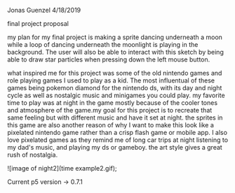 Jonas Guenzel
4/18/2019

final project proposal

my plan for my final project is making a sprite dancing underneath a moon while a loop of dancing underneath the moonlight is playing in the background. The user will also be able to interact with this sketch by being able to draw star particles when pressing down the left mouse button.

what inspired me for this project was some of the old nintendo games and role playing games I used to play as a kid. The most influentual of these games being pokemon diamond for the nintendo ds, with its day and night cycle as well as nostalgic music and minigames you could play. my favorite time to play was at night in the game mostly because of the cooler tones and atmosphere of the game.my goal for this project is to recreate that same feeling but with different music and have it set at night. the sprites in this game are also another reason of why I want to make this look like a pixelated nintendo game rather than a crisp flash game or mobile app. I also love pixelated games as they remind me of long car trips at night listening to my dad's music, and playing my ds or gameboy. the art style gives a great rush of nostalgia.



![image of night2](time example2.gif);











Current p5 version -> 0.7.1
